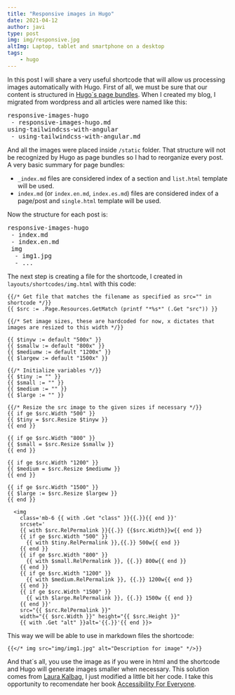 ```yaml
---
title: "Responsive images in Hugo"
date: 2021-04-12
author: javi
type: post
img: img/responsive.jpg
altImg: Laptop, tablet and smartphone on a desktop
tags:
    - hugo
---
```

In this post I will share a very useful shortcode that will allow us processing images automatically with Hugo. First of all, we must
be sure that our content is structured in [Hugo´s page bundles][1]. When I created my blog, I migrated from wordpress and all articles
were named like this:
<pre>
responsive-images-hugo
 - responsive-images-hugo.md
using-tailwindcss-with-angular
 - using-tailwindcss-with-angular.md
</pre>
And all the images were placed inside `/static` folder. That structure will not be recognized by Hugo as page bundles so I had to reorganize
every post. A very basic summary for page bundles:
-   `_index.md` files are considered index of a section and `list.html` template will be used.
-   `index.md` (or `index.en.md`, `index.es.md`) files are considered index of a page/post and `single.html` template will be used.

Now the structure for each post is:

<pre>
responsive-images-hugo
 - index.md
 - index.en.md
 img
  - img1.jpg
  - ...
</pre>

The next step is creating a file for the shortcode, I created in `layouts/shortcodes/img.html` with this code:
```go-html-template
{{/* Get file that matches the filename as specified as src="" in shortcode */}}
{{ $src := .Page.Resources.GetMatch (printf "*%s*" (.Get "src")) }}

{{/* Set image sizes, these are hardcoded for now, x dictates that images are resized to this width */}}

{{ $tinyw := default "500x" }}
{{ $smallw := default "800x" }}
{{ $mediumw := default "1200x" }}
{{ $largew := default "1500x" }}

{{/* Initialize variables */}}
{{ $tiny := "" }}
{{ $small := "" }}
{{ $medium := "" }}
{{ $large := "" }}

{{/* Resize the src image to the given sizes if necessary */}}
{{ if ge $src.Width "500" }}
{{ $tiny = $src.Resize $tinyw }}
{{ end }}

{{ if ge $src.Width "800" }}
{{ $small = $src.Resize $smallw }}
{{ end }}

{{ if ge $src.Width "1200" }}
{{ $medium = $src.Resize $mediumw }}
{{ end }}

{{ if ge $src.Width "1500" }}
{{ $large := $src.Resize $largew }}
{{ end }}

  <img
    class='mb-6 {{ with .Get "class" }}{{.}}{{ end }}'
    srcset='
    {{ with $src.RelPermalink }}{{.}} {{$src.Width}}w{{ end }}
    {{ if ge $src.Width "500" }}
      {{ with $tiny.RelPermalink }},{{.}} 500w{{ end }}
    {{ end }}
    {{ if ge $src.Width "800" }}
      {{ with $small.RelPermalink }}, {{.}} 800w{{ end }}
    {{ end }}
    {{ if ge $src.Width "1200" }}
      {{ with $medium.RelPermalink }}, {{.}} 1200w{{ end }}
    {{ end }}
    {{ if ge $src.Width "1500" }}
      {{ with $large.RelPermalink }}, {{.}} 1500w {{ end }}
    {{ end }}'
    src="{{ $src.RelPermalink }}"
    width="{{ $src.Width }}" height="{{ $src.Height }}"
    {{ with .Get "alt" }}alt='{{.}}'{{ end }}>

```

This way we will be able to use in markdown files the shortcode:
```go-html-template
{{</* img src="img/img1.jpg" alt="Description for image" */>}}
```

And that´s all, you use the image as if you were in html and the shortcode and Hugo will generate images smaller when necessary. This
solution comes from [Laura Kalbag][2], I just modified a little bit her code. I take this opportunity to recomendate her
book [Accessibility For Everyone][3].

[1]: https://gohugo.io/content-management/page-bundles/
[2]: https://laurakalbag.com/processing-responsive-images-with-hugo/
[3]: https://abookapart.com/products/accessibility-for-everyone
